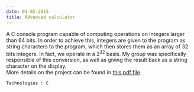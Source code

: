```yaml
---
date: 01-02-2015
title: Advanced calculator
---
```


A C console program capable of computing operations on integers larger than 64 bits. In order to achieve this, integers are given to the program as string characters to the program, which then stores them as an array of 32 bits integers. In fact, we operate in a 2<sup>32</sup> basis. My group was specifically responsible of this conversion, as well as giving the result back as a string character on the display.<br> More details on the project can be found in [this pdf file](assets/pdf/projet-crypto.pdf).

`Technologies : C`
